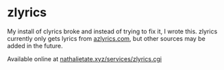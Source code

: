 # zlyrics

My install of clyrics broke and instead of trying to fix it, I wrote this.
zlyrics currently only gets lyrics from [azlyrics.com](http://azlyrics.com), but
other sources may be added in the future.

Available online at [nathalietate.xyz/services/zlyrics.cgi](https://nathalietate.xyz/services/zlyrics.cgi)
